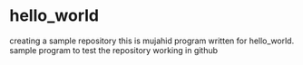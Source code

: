 # hello_world
creating a sample repository
this is mujahid program written for hello_world. 
sample program to test the repository working in github
